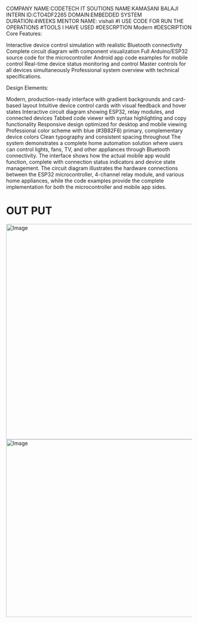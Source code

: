 COMPANY NAME:CODETECH IT SOUTIONS
NAME:KAMASANI BALAJI  
INTERN ID:CTO4DF2265 
DOMAIN:EMBEDDED SYSTEM
DURATION:4WEEKS
MENTOR NAME: vishali
#I USE CODE FOR RUN THE OPERATIONS #TOOLS I HAVE USED #DESCRPTION Modern
#DESCRIPTION
Core Features:

Interactive device control simulation with realistic Bluetooth connectivity
Complete circuit diagram with component visualization
Full Arduino/ESP32 source code for the microcontroller
Android app code examples for mobile control
Real-time device status monitoring and control
Master controls for all devices simultaneously
Professional system overview with technical specifications.

Design Elements:

Modern, production-ready interface with gradient backgrounds and card-based layout
Intuitive device control cards with visual feedback and hover states
Interactive circuit diagram showing ESP32, relay modules, and connected devices
Tabbed code viewer with syntax highlighting and copy functionality
Responsive design optimized for desktop and mobile viewing
Professional color scheme with blue (#3B82F6) primary, complementary device colors
Clean typography and consistent spacing throughout
The system demonstrates a complete home automation solution where users can control lights, fans, TV, and other appliances through Bluetooth connectivity. The interface shows how the actual mobile app would function, complete with connection status indicators and device state management. The circuit diagram illustrates the hardware connections between the ESP32 microcontroller, 4-channel relay module, and various home appliances, while the code examples provide the complete implementation for both the microcontroller and mobile app sides.

# OUT PUT
<img width="1089" height="584" alt="Image" src="https://github.com/user-attachments/assets/1338f85c-7d88-41f5-9000-803c38ae8f2b" />
<img width="666" height="482" alt="Image" src="https://github.com/user-attachments/assets/6d80992f-5ac8-4d5a-b7e8-90b82c11a82c" />



